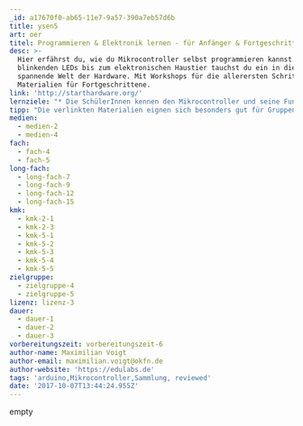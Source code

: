 ```yaml
---
_id: a17670f0-ab65-11e7-9a57-390a7eb57d6b
title: ysen5
art: oer
titel: Programmieren & Elektronik lernen - für Anfänger & Fortgeschrittene
desc: >-
  Hier erfährst du, wie du Mikrocontroller selbst programmieren kannst. Von
  blinkenden LEDs bis zum elektronischen Haustier tauchst du ein in die
  spannende Welt der Hardware. Mit Workshops für die allerersten Schritte und
  Materialien für Fortgeschrittene.
link: 'http://starthardware.org/'
lernziele: "* Die SchülerInnen kennen den Mikrocontroller und seine Funktionsweise.\r\n* Sie haben erste elektronische Bauteile kennengelernt.\r\n* Sie haben einfache Programme selbst geschrieben und wissen dadurch, wie ein Mikrocontroller programmiert wird."
tipp: "Die verlinkten Materialien eignen sich besonders gut für Gruppenarbeiten und projektorientierten Unterricht. Auch lassen sich mit ihnen Themen aus dem Physik-\r\n und Mathematikunterricht praxisnah erfahren. Wer Geld sparen möchte, kauft die Mikrocontroller bei SunFounder (~15€) oder baut mit den SchülerInnen die Boards gleich selber (kosten ~10€). [Hier](https://github.com/cdpoffline/starthardware) gibt es die Materialien auch für die offline Anwendung."
medien:
  - medien-2
  - medien-4
fach:
  - fach-4
  - fach-5
long-fach:
  - long-fach-7
  - long-fach-9
  - long-fach-12
  - long-fach-15
kmk:
  - kmk-2-1
  - kmk-2-3
  - kmk-5-1
  - kmk-5-2
  - kmk-5-3
  - kmk-5-4
  - kmk-5-5
zielgruppe:
  - zielgruppe-4
  - zielgruppe-5
lizenz: lizenz-3
dauer:
  - dauer-1
  - dauer-2
  - dauer-3
vorbereitungszeit: vorbereitungszeit-6
author-name: Maximilian Voigt
author-email: maximilian.voigt@okfn.de
author-website: 'https://edulabs.de'
tags: 'arduino,Mikrocontroller,Sammlung, reviewed'
date: '2017-10-07T13:44:24.955Z'
---
```

empty
